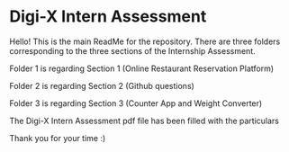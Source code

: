 # Digi-X Intern Assessment

Hello! This is the main ReadMe for the repository. There are three folders corresponding to the three sections of the Internship Assessment. 

Folder 1 is regarding Section 1 (Online Restaurant Reservation Platform)

Folder 2 is regarding Section 2 (Github questions)

Folder 3 is regarding Section 3 (Counter App and Weight Converter)

The Digi-X Intern Assessment pdf file has been filled with the particulars

Thank you for your time :)
